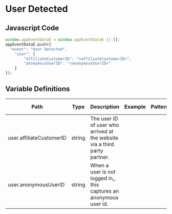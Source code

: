 # User Detected

### 

## Javascript Code
```js
window.appEventDataE = window.appEventDataE || [];
appEventDataE.push({
  "event": "User Detected",
    "user": {
        "affiliateCustomerID": "<affiliateCustomerID>",
        "anonymousUserID": "<anonymousUserID>"
    }
});
```

## Variable Definitions

|Path|Type|Description|Example|Pattern|Min Length|Max Length|Minimum|Maximum|Multiple Of|
| --- | --- | --- | --- | --- | --- | --- | --- | --- | --- |
|user.affiliateCustomerID|string|The user ID of user who arrived at the website via a third party partner.||||||||
|user.anonymousUserID|string|When a user is not logged in,, this captures an anonymous user id.||||||||




